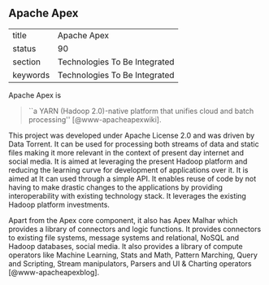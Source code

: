 ## Apache Apex


|          |                               |
| -------- | ----------------------------- |
| title    | Apache Apex                   | 
| status   | 90                            |
| section  | Technologies To Be Integrated |
| keywords | Technologies To Be Integrated |


     
Apache Apex is

> ``a YARN (Hadoop 2.0)-native platform that unifies cloud and batch
> processing'' [@www-apacheapexwiki].

This project
was developed under Apache License 2.0 and was driven by Data
Torrent. It can be used for processing both streams of data and static
files making it more relevant in the context of present day internet
and social media. It is aimed at leveraging the present Hadoop
platform and reducing the learning curve for development of
applications over it. It is aimed at It can used through a simple
API. It enables reuse of code by not having to make drastic changes to
the applications by providing interoperability with existing
technology stack. It leverages the existing Hadoop platform
investments.

Apart from the Apex core component, it also has Apex Malhar which
provides a library of connectors and logic functions. It provides
connectors to existing file systems, message systems and relational,
NoSQL and Hadoop databases, social media. It also provides a library
of compute operators like Machine Learning, Stats and Math, Pattern
Marching, Query and Scripting, Stream manipulators, Parsers and UI \&
Charting operators [@www-apacheapexblog].

